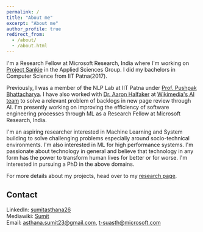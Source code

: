 ```yaml
---
permalink: /
title: "About me"
excerpt: "About me"
author_profile: true
redirect_from: 
  - /about/
  - /about.html
---
```


I'm a Research Fellow at Microsoft Research, India where I'm working on [Project Sankie](https://www.microsoft.com/en-us/research/project/sankie/) in the Applied Sciences Group. I did my bachelors in Computer Science from IIT Patna(2017).

Previously, I was a member of the NLP Lab at IIT Patna under [Prof. Pushpak
Bhattacharya](https://www.cse.iitb.ac.in/~pb/). I have also worked with [Dr. Aaron Halfaker](https://meta.wikimedia.org/wiki/User:Halfak_(WMF)) at [Wikimedia's AI team](https://www.mediawiki.org/wiki/Wikimedia_Scoring_Platform_team) to solve a relevant problem of backlogs in new page review through AI. I'm presently working on improving the efficiency of software engineering processes through ML as a Research Fellow at Microsoft Research, India.

I'm an aspiring researcher interested in Machine Learning and System building to solve challenging problems especially around socio-technical environments. I'm also interested in ML for high performance systems.
I'm passionate about technology in general and believe that technology in any form has the power to
transform human lives for better or for worse. I'm interested in pursuing a PhD in the above domains.
 
For more details about my projects, head over to my [research page](/portfolio).

Contact
------

LinkedIn: [sumitasthana26](https://www.linkedin.com/in/sumitasthana26/)  
Mediawiki: [Sumit](https://meta.wikimedia.org/wiki/User_talk:Sumit.iitp)  
Email: asthana.sumit23@gmail.com, t-suasth@microsoft.com
